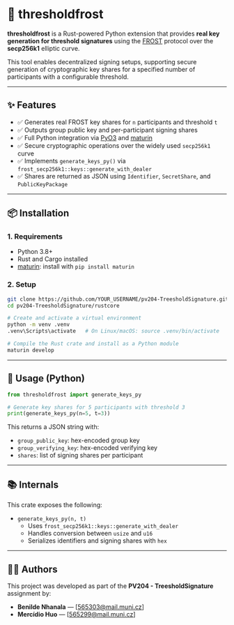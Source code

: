 # 🔐 thresholdfrost

**thresholdfrost** is a Rust-powered Python extension that provides **real key generation for threshold signatures** using the [FROST](https://eprint.iacr.org/2020/852) protocol over the **secp256k1** elliptic curve.

This tool enables decentralized signing setups, supporting secure generation of cryptographic key shares for a specified number of participants with a configurable threshold.

---

## ✨ Features

- ✅ Generates real FROST key shares for `n` participants and threshold `t`
- ✅ Outputs group public key and per-participant signing shares
- ✅ Full Python integration via [PyO3](https://github.com/PyO3/pyo3) and [maturin](https://github.com/PyO3/maturin)
- ✅ Secure cryptographic operations over the widely used `secp256k1` curve
- ✅ Implements `generate_keys_py()` via `frost_secp256k1::keys::generate_with_dealer`
- ✅ Shares are returned as JSON using `Identifier`, `SecretShare`, and `PublicKeyPackage`

---

## 📦 Installation

### 1. Requirements

- Python 3.8+
- Rust and Cargo installed
- [maturin](https://github.com/PyO3/maturin): install with `pip install maturin`

### 2. Setup

```bash
git clone https://github.com/YOUR_USERNAME/pv204-TreesholdSignature.git
cd pv204-TreesholdSignature/rustcore

# Create and activate a virtual environment
python -m venv .venv
.venv\Scripts\activate   # On Linux/macOS: source .venv/bin/activate

# Compile the Rust crate and install as a Python module
maturin develop
```

---

## 🔮 Usage (Python)

```python
from thresholdfrost import generate_keys_py

# Generate key shares for 5 participants with threshold 3
print(generate_keys_py(n=5, t=3))
```

This returns a JSON string with:

- `group_public_key`: hex-encoded group key
- `group_verifying_key`: hex-encoded verifying key
- `shares`: list of signing shares per participant

---

## 📚 Internals

This crate exposes the following:

- `generate_keys_py(n, t)`
  - Uses `frost_secp256k1::keys::generate_with_dealer`
  - Handles conversion between `usize` and `u16`
  - Serializes identifiers and signing shares with `hex`

---

## 👩‍💻 Authors

This project was developed as part of the **PV204 - TreesholdSignature** assignment by:

- **Benilde Nhanala** — [565303@mail.muni.cz]
- **Mercídio Huo** — [565299@mail.muni.cz]
